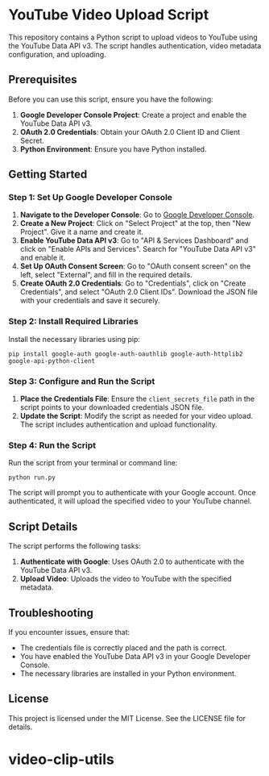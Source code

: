 # YouTube Video Upload Script

This repository contains a Python script to upload videos to YouTube using the YouTube Data API v3. The script handles authentication, video metadata configuration, and uploading.

## Prerequisites

Before you can use this script, ensure you have the following:

1. **Google Developer Console Project**: Create a project and enable the YouTube Data API v3.
2. **OAuth 2.0 Credentials**: Obtain your OAuth 2.0 Client ID and Client Secret.
3. **Python Environment**: Ensure you have Python installed.

## Getting Started

### Step 1: Set Up Google Developer Console

1. **Navigate to the Developer Console**: Go to [Google Developer Console](https://console.developers.google.com/).
2. **Create a New Project**: Click on "Select Project" at the top, then "New Project". Give it a name and create it.
3. **Enable YouTube Data API v3**: Go to "API & Services Dashboard" and click on "Enable APIs and Services". Search for "YouTube Data API v3" and enable it.
4. **Set Up OAuth Consent Screen**: Go to "OAuth consent screen" on the left, select "External", and fill in the required details.
5. **Create OAuth 2.0 Credentials**: Go to "Credentials", click on "Create Credentials", and select "OAuth 2.0 Client IDs". Download the JSON file with your credentials and save it securely.

### Step 2: Install Required Libraries

Install the necessary libraries using pip:

`pip install google-auth google-auth-oauthlib google-auth-httplib2 google-api-python-client`

### Step 3: Configure and Run the Script

1. **Place the Credentials File**: Ensure the `client_secrets_file` path in the script points to your downloaded credentials JSON file.
2. **Update the Script**: Modify the script as needed for your video upload. The script includes authentication and upload functionality.

### Step 4: Run the Script

Run the script from your terminal or command line:

`python run.py`

The script will prompt you to authenticate with your Google account. Once authenticated, it will upload the specified video to your YouTube channel.

## Script Details

The script performs the following tasks:

1. **Authenticate with Google**: Uses OAuth 2.0 to authenticate with the YouTube Data API v3.
2. **Upload Video**: Uploads the video to YouTube with the specified metadata.

## Troubleshooting

If you encounter issues, ensure that:

- The credentials file is correctly placed and the path is correct.
- You have enabled the YouTube Data API v3 in your Google Developer Console.
- The necessary libraries are installed in your Python environment.

## License

This project is licensed under the MIT License. See the LICENSE file for details.
# video-clip-utils
